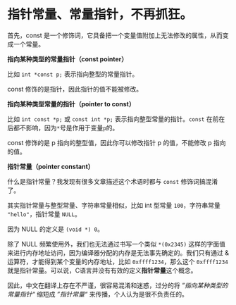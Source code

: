# 指针常量、常量指针，不再抓狂。

首先，const 是一个修饰词，它具备把一个变量值附加上无法修改的属性，从而变成一个常量。

**指向某种类型的常量指针（const pointer）**

比如 `int *const p;` 表示指向整型的常量指针。

const 修饰的是指针，因此指针的值不能被修改。

**指向某种类型常量的指针（pointer to const）**

比如 `int const *p;` 或 `const int *p;`  表示指向整型常量的指针。`const` 在前在后都不影响，因为`*`号是作用于变量`p`的。

const 修饰的是 p 指向的整型值，因此你可以修改指针 p 的值，不能修改 p 指向的值。

**指针常量（pointer constant）**

什么是指针常量？我发现有很多文章描述这个术语时都与 `const` 修饰词搞混淆了。

其实指针常量与整型常量、字符串常量相似，比如 int 型常量 `100`，字符串常量 `"hello"`，指针常量 `NULL`。

因为 NULL 的定义是 `(void *) 0`。

除了 NULL 频繁使用外，我们也无法通过书写一个类似 `*(0x2345)` 这样的字面值来进行内存地址访问，因为编译器分配的内存是无法事先确定的。我们只有通过 & 运算符，才能得到某个变量的内存地址，比如 `0xffff1234`，那么这个 `0xffff1234` 就是指针常量。可以说，C语言并没有有效的定义**指针常量**这个概念。

因此，中文在翻译上存在不严谨，很容易混淆和迷惑，过分的将 *”指向某种类型的常量指针“* 缩短成 *”指针常量“* 来传播，个人认为是很不负责任的。

